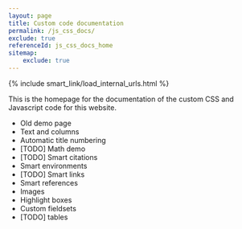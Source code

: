 ```yaml
---
layout: page
title: Custom code documentation
permalink: /js_css_docs/
exclude: true
referenceId: js_css_docs_home
sitemap:
    exclude: true
---
```


<div>
{% include smart_link/load_internal_urls.html %}
</div>

This is the homepage for the documentation of the custom CSS and Javascript code for this website.

- <smart-link linkType="int" linkId="js_css_docs_old">Old demo page</smart-link>
- <smart-link linkType="int" linkId="js_css_docs_text_columns">Text and columns</smart-link>
- <smart-link linkType="int" linkId="js_css_docs_title_numbering">Automatic title numbering</smart-link>
- <smart-link linkType="int" linkId="js_css_docs_math_demo">[TODO] Math demo</smart-link>
- <smart-link linkType="int" linkId="js_css_docs_smart_cite">[TODO] Smart citations</smart-link>
- <smart-link linkType="int" linkId="js_css_docs_smart_env">Smart environments</smart-link>
- <smart-link linkType="int" linkId="js_css_docs_smart_link">[TODO] Smart links</smart-link>
- <smart-link linkType="int" linkId="js_css_docs_smart_ref">Smart references</smart-link>
- <smart-link linkType="int" linkId="js_css_docs_images">Images</smart-link>
- <smart-link linkType="int" linkId="js_css_docs_highlight_boxes">Highlight boxes</smart-link>
- <smart-link linkType="int" linkId="js_css_docs_fieldsets">Custom fieldsets</smart-link>
- <smart-link linkType="int" linkId="js_css_docs_tables">[TODO] tables</smart-link>



